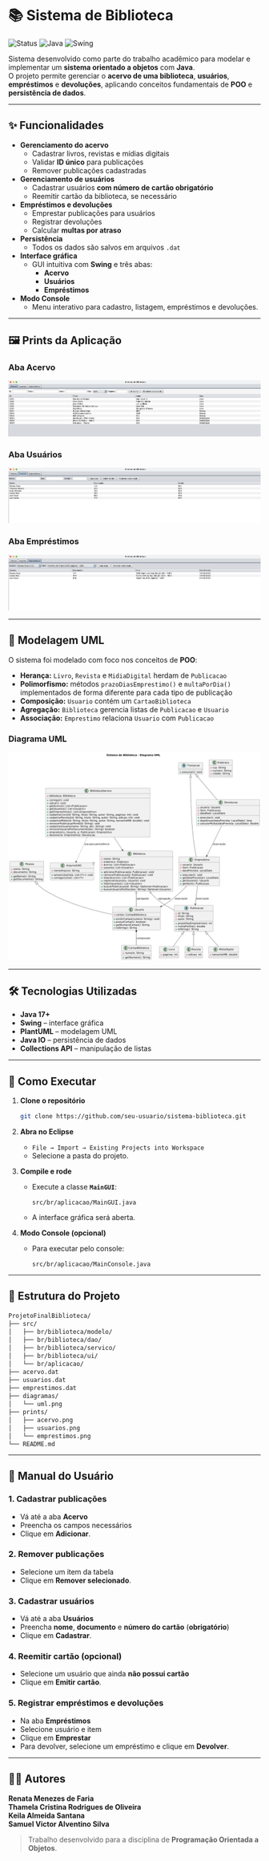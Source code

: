 # 📚 Sistema de Biblioteca

![Status](https://img.shields.io/badge/status-concluído-brightgreen)
![Java](https://img.shields.io/badge/Java-17%2B-orange)
![Swing](https://img.shields.io/badge/Interface-Swing-blue)

Sistema desenvolvido como parte do trabalho acadêmico para modelar e implementar um **sistema orientado a objetos** com **Java**.  
O projeto permite gerenciar o **acervo de uma biblioteca**, **usuários**, **empréstimos** e **devoluções**, aplicando conceitos fundamentais de **POO** e **persistência de dados**.

---

## ✨ **Funcionalidades**
- **Gerenciamento do acervo**
  - Cadastrar livros, revistas e mídias digitais
  - Validar **ID único** para publicações
  - Remover publicações cadastradas
- **Gerenciamento de usuários**
  - Cadastrar usuários **com número de cartão obrigatório**
  - Reemitir cartão da biblioteca, se necessário
- **Empréstimos e devoluções**
  - Emprestar publicações para usuários
  - Registrar devoluções
  - Calcular **multas por atraso**
- **Persistência**
  - Todos os dados são salvos em arquivos `.dat`
- **Interface gráfica**
  - GUI intuitiva com **Swing** e três abas:
    - **Acervo**
    - **Usuários**
    - **Empréstimos**
- **Modo Console**
  - Menu interativo para cadastro, listagem, empréstimos e devoluções.

---

## 🖼️ **Prints da Aplicação**

### **Aba Acervo**
![Acervo](./prints/acervo.png)

### **Aba Usuários**
![Usuários](./prints/usuarios.png)

### **Aba Empréstimos**
![Empréstimos](./prints/emprestimos.png)

---

## 🧩 **Modelagem UML**
O sistema foi modelado com foco nos conceitos de **POO**:

- **Herança:** `Livro`, `Revista` e `MidiaDigital` herdam de `Publicacao`
- **Polimorfismo:** métodos `prazoDiasEmprestimo()` e `multaPorDia()` implementados de forma diferente para cada tipo de publicação
- **Composição:** `Usuario` contém um `CartaoBiblioteca`
- **Agregação:** `Biblioteca` gerencia listas de `Publicacao` e `Usuario`
- **Associação:** `Emprestimo` relaciona `Usuario` com `Publicacao`

### **Diagrama UML**
![Diagrama UML](./diagramas/uml.png)

---

## 🛠️ **Tecnologias Utilizadas**
- **Java 17+**
- **Swing** – interface gráfica
- **PlantUML** – modelagem UML
- **Java IO** – persistência de dados
- **Collections API** – manipulação de listas

---

## 🚀 **Como Executar**
1. **Clone o repositório**
   ```bash
   git clone https://github.com/seu-usuario/sistema-biblioteca.git
   ```

2. **Abra no Eclipse**
   - `File → Import → Existing Projects into Workspace`
   - Selecione a pasta do projeto.

3. **Compile e rode**
   - Execute a classe **`MainGUI`**:
     ```
     src/br/aplicacao/MainGUI.java
     ```
   - A interface gráfica será aberta.

4. **Modo Console (opcional)**
   - Para executar pelo console:
     ```
     src/br/aplicacao/MainConsole.java
     ```

---

## 📂 **Estrutura do Projeto**
```
ProjetoFinalBiblioteca/
├── src/
│   ├── br/biblioteca/modelo/
│   ├── br/biblioteca/dao/
│   ├── br/biblioteca/servico/
│   ├── br/biblioteca/ui/
│   └── br/aplicacao/
├── acervo.dat
├── usuarios.dat
├── emprestimos.dat
├── diagramas/
│   └── uml.png
├── prints/
│   ├── acervo.png
│   ├── usuarios.png
│   └── emprestimos.png
└── README.md
```

---

## 📌 **Manual do Usuário**

### **1. Cadastrar publicações**
- Vá até a aba **Acervo**  
- Preencha os campos necessários  
- Clique em **Adicionar**.

### **2. Remover publicações**
- Selecione um item da tabela  
- Clique em **Remover selecionado**.

### **3. Cadastrar usuários**
- Vá até a aba **Usuários**  
- Preencha **nome**, **documento** e **número do cartão** (**obrigatório**)  
- Clique em **Cadastrar**.

### **4. Reemitir cartão (opcional)**
- Selecione um usuário que ainda **não possui cartão**  
- Clique em **Emitir cartão**.

### **5. Registrar empréstimos e devoluções**
- Na aba **Empréstimos**  
- Selecione usuário e item  
- Clique em **Emprestar**  
- Para devolver, selecione um empréstimo e clique em **Devolver**.

---

## 🧑‍💻 **Autores**
**Renata Menezes de Faria**  
**Thamela Cristina Rodrigues de Oliveira**  
**Keila Almeida Santana**  
**Samuel Victor Alventino Silva**  

> Trabalho desenvolvido para a disciplina de **Programação Orientada a Objetos**.